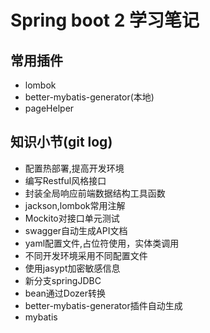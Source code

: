 # Spring boot 2 学习笔记

## 常用插件
- lombok
- better-mybatis-generator(本地)
- pageHelper

## 知识小节(git log)
- 配置热部署,提高开发环境
- 编写Restful风格接口
- 封装全局响应前端数据结构工具函数
- jackson,lombok常用注解
- Mockito对接口单元测试
- swagger自动生成API文档
- yaml配置文件,占位符使用，实体类调用
- 不同开发环境采用不同配置文件
- 使用jasypt加密敏感信息
- 新分支springJDBC
- bean通过Dozer转换
- better-mybatis-generator插件自动生成
- mybatis